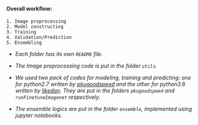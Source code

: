 #### Overall workflow:
  
    1. Image preprocessing
    2. Model constructing
    3. Training
    4. Validation/Prediction
    5. Ensembling

- *Each folder has its own `README` file.*

- *The Image preprocessing code is put in the folder `utils`.*

- *We used two pack of codes for modeling, training and predicting: one for python2.7 written by [pkugoodspeed](https://github.com/PKUGoodSpeed) and the other for python3.6 written by [likedan](https://github.com/likedan). They are put in the folders `pkugoodspeed` and `runFinetuneImagenet` respectively.*

- *The ensemble logics are put in the folder `ensemble`, implemented using jupyter notebooks.*
